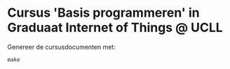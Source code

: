 # Cursus 'Basis programmeren' in Graduaat Internet of Things @ UCLL

Genereer de cursusdocumenten met:

~~~
make
~~~
